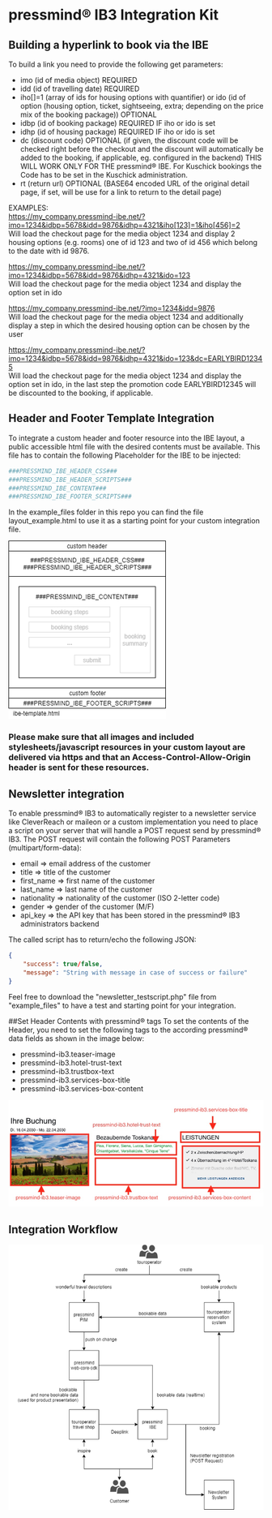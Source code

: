 # pressmind® IB3 Integration Kit
## Building a hyperlink to book via the IBE

To build a link you need to provide the following get parameters:

* imo (id of media object) REQUIRED
* idd (id of travelling date) REQUIRED
* iho[]=1 (array of ids for housing options with quantifier) or ido (id of option (housing option, ticket, sightseeing, extra; depending on the price mix of the booking package)) OPTIONAL
* idbp (id of booking package) REQUIRED IF iho or ido is set
* idhp (id of housing package) REQUIRED IF iho or ido is set
* dc (discount code) OPTIONAL (if given, the discount code will be checked right before the checkout and the discount will automatically be added to the booking, if applicable, eg. configured in the backend) THIS WILL WORK ONLY FOR THE pressmind® IBE. For Kuschick bookings the Code has to be set in the Kuschick administration.
* rt (return url) OPTIONAL (BASE64 encoded URL of the original detail page, if set, will be use for a link to return to the detail page)

EXAMPLES:  
https://my_company.pressmind-ibe.net/?imo=1234&idbp=5678&idd=9876&idhp=4321&iho[123]=1&iho[456]=2  
Will load the checkout page for the media object 1234 and display 2 housing options (e.g. rooms) one of id 123 and two of id 456 which belong to the date with id 9876.

https://my_company.pressmind-ibe.net/?imo=1234&idbp=5678&idd=9876&idhp=4321&ido=123  
Will load the checkout page for the media object 1234 and display the option set in ido

https://my_company.pressmind-ibe.net/?imo=1234&idd=9876  
Will load the checkout page for the media object 1234 and additionally display a step in which the desired housing option can be chosen by the user  

https://my_company.pressmind-ibe.net/?imo=1234&idbp=5678&idd=9876&idhp=4321&ido=123&dc=EARLYBIRD12345  
Will load the checkout page for the media object 1234 and display the option set in ido, in the last step the promotion code EARLYBIRD12345 will be discounted to the booking, if applicable. 

## Header and Footer Template Integration
To integrate a custom header and footer resource into the IBE layout, a public accessible html file with the desired contents must be available. 
This file has to contain the following Placeholder for the IBE to be injected:

```php
###PRESSMIND_IBE_HEADER_CSS###
###PRESSMIND_IBE_HEADER_SCRIPTS###
###PRESSMIND_IBE_CONTENT###
###PRESSMIND_IBE_FOOTER_SCRIPTS###
```

In the example_files folder in this repo you can find the file layout_example.html to use it as a starting point for your custom integration file. 

![pressmind® IB3 template structure](assets/ibe-template.png)

### Please make sure that all images and included stylesheets/javascript resources in your custom layout are delivered via https and that an Access-Control-Allow-Origin header is sent for these resources.

## Newsletter integration
To enable pressmind® IB3 to automatically register to a newsletter service like CleverReach or maileon or a custom implementation you need to place a script on your server that will handle a POST request send by pressmind® IB3.
The POST request will contain the following POST Parameters (multipart/form-data): 

* email => email address of the customer
* title => title of the customer
* first_name => first name of the customer
* last_name => last name of the customer
* nationality => nationality of the customer (ISO 2-letter code)
* gender => gender of the customer (M/F)
* api_key => the API key that has been stored in the pressmind® IB3 administrators backend

The called script has to return/echo the following JSON:
```json
{
    "success": true/false,
    "message": "String with message in case of success or failure"
}
```

Feel free to download the "newsletter_testscript.php" file from "example_files" to have a test and starting point for your integration.

##Set Header Contents with pressmind® tags
To set the contents of the Header, you need to set the following tags to the according pressmind® data fields as shown in the image below:  
* pressmind-ib3.teaser-image
* pressmind-ib3.hotel-trust-text
* pressmind-ib3.trustbox-text
* pressmind-ib3.services-box-title
* pressmind-ib3.services-box-content

![pressmind® IB3 header tags](assets/pressmind_ib3_tags_for_header.jpg)


## Integration Workflow
![pressmind® IB3 integration workflow](assets/pressmind_ib3_integration.png)
